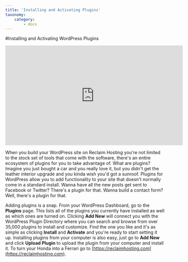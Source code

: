 ```yaml
---
title: 'Installing and Activating Plugins'
taxonomy:
    category:
        - docs
---
```


#Installing and Activating WordPress Plugins

<iframe width="560" height="315" src="https://www.youtube.com/embed/u075nwYCIfQ" frameborder="0" allowfullscreen></iframe>
<p></p>

When you build your WordPress site on Reclaim Hosting you're not limited to the stock set of tools that come with the software, there's an entire ecosystem of plugins for you to take advantage of. What are plugins? Imagine you just bought a car and you really love it, but you didn't get the leather interior upgrade and you kinda wish you'd got a sunroof. Plugins for WordPress allow you to add functionality to your site that doesn't normally come in a standard install. Wanna have all the new posts get sent to Facebook or Twitter? There's a plugin for that. Wanna build a contact form? Well, there's a plugin for that.

Adding plugins is a snap. From your WordPress Dashboard, go to the **Plugins** page. This lists all of the plugins you currently have installed as well as which ones are turned on. Clicking **Add New** will connect you with the WordPress Plugin Directory where you can search and browse from over 35,000 plugins to install and customize. Find the one you like and it's as simple as clicking **Install** and **Activate** and you're ready to start setting it up. Installing plugins from your computer is also easy, just go to **Add New** and click **Upload Plugin** to upload the plugin from your computer and install it. To turn your Honda into a Ferrari go to [https://reclaimhosting.com](https://reclaimhosting.com).
